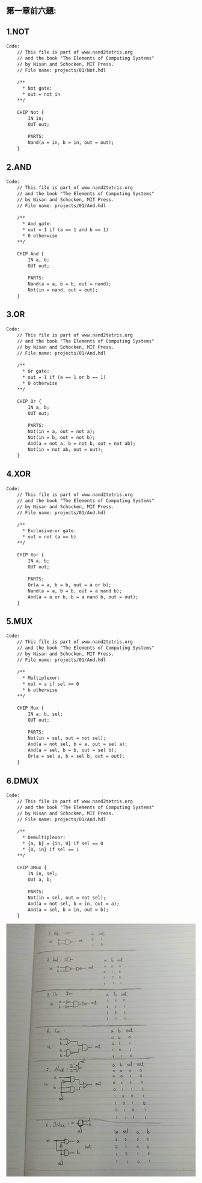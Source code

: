 ## 第一章前六題:

## 1.NOT
    Code:
        // This file is part of www.nand2tetris.org
        // and the book "The Elements of Computing Systems"
        // by Nisan and Schocken, MIT Press.
        // File name: projects/01/Not.hdl

        /**
          * Not gate:
          * out = not in
        **/

        CHIP Not {
            IN in;
            OUT out;

            PARTS:
            Nand(a = in, b = in, out = out);
        }

## 2.AND
    Code:
        // This file is part of www.nand2tetris.org
        // and the book "The Elements of Computing Systems"
        // by Nisan and Schocken, MIT Press.
        // File name: projects/01/And.hdl

        /**
          * And gate: 
          * out = 1 if (a == 1 and b == 1)
          * 0 otherwise
        **/

        CHIP And {
            IN a, b;
            OUT out;

            PARTS:
            Nand(a = a, b = b, out = nand);
	        Not(in = nand, out = out);
        }

## 3.OR
    Code:
        // This file is part of www.nand2tetris.org
        // and the book "The Elements of Computing Systems"
        // by Nisan and Schocken, MIT Press.
        // File name: projects/01/And.hdl

        /**
          * Or gate:
          * out = 1 if (a == 1 or b == 1)
          * 0 otherwise
        **/

        CHIP Or {
            IN a, b;
            OUT out;

            PARTS:
            Not(in = a, out = not a);
	        Not(in = b, out = not b);
	        And(a = not a, b = not b, out = not ab);
	        Not(in = not ab, out = out);
        }

## 4.XOR
    Code:
        // This file is part of www.nand2tetris.org
        // and the book "The Elements of Computing Systems"
        // by Nisan and Schocken, MIT Press.
        // File name: projects/01/And.hdl

        /**
          * Exclusive-or gate:
          * out = not (a == b)
        **/

        CHIP Xor {
            IN a, b;
            OUT out;

            PARTS:
            Or(a = a, b = b, out = a or b);
	        Nand(a = a, b = b, out = a nand b);
	        And(a = a or b, b = a nand b, out = out);
        }

## 5.MUX
    Code:
        // This file is part of www.nand2tetris.org
        // and the book "The Elements of Computing Systems"
        // by Nisan and Schocken, MIT Press.
        // File name: projects/01/And.hdl

        /** 
          * Multiplexor:
          * out = a if sel == 0
          * b otherwise
        **/

        CHIP Mux {
	        IN a, b, sel;
	        OUT out;

	        PARTS:
	        Not(in = sel, out = not sel);
	        And(a = not sel, b = a, out = sel a);
	        And(a = sel, b = b, out = sel b);
	        Or(a = sel a, b = sel b, out = out);
        }
## 6.DMUX
    Code:
        // This file is part of www.nand2tetris.org
        // and the book "The Elements of Computing Systems"
        // by Nisan and Schocken, MIT Press.
        // File name: projects/01/And.hdl

        /**
          * Demultiplexor: 
          * {a, b} = {in, 0} if sel == 0
          * {0, in} if sel == 1
        **/

        CHIP DMux {
            IN in, sel;
            OUT a, b;

            PARTS:
            Not(in = sel, out = not sel);
	        And(a = not sel, b = in, out = a);
	        And(a = sel, b = in, out = b);
        }

![image](./1.jpg)